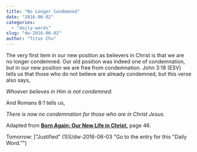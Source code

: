 ```yaml
---
title: "No Longer Condemned"
date: "2016-06-02"
categories: 
  - "daily-words"
slug: "dw-2016-06-02"
author: "Titus Chu"
---
```


The very first item in our new position as believers in Christ is that we are no longer condemned. Our old position was indeed one of condemnation, but in our new position we are free from condemnation. John 3:18 (ESV) tells us that those who do not believe are already condemned, but this verse also says,

_Whoever believes in Him is not condemned._

And Romans 8:1 tells us,

_There is now no condemnation for those who are in Christ Jesus._

Adapted from __[Born Again: Our New Life in Christ,](/book-born-again/ "Go to the listing for this book.")__ page 46.

Tomorrow: ["Justified" (1)](/dw-2016-06-03 "Go to the entry for this "Daily Word."")
